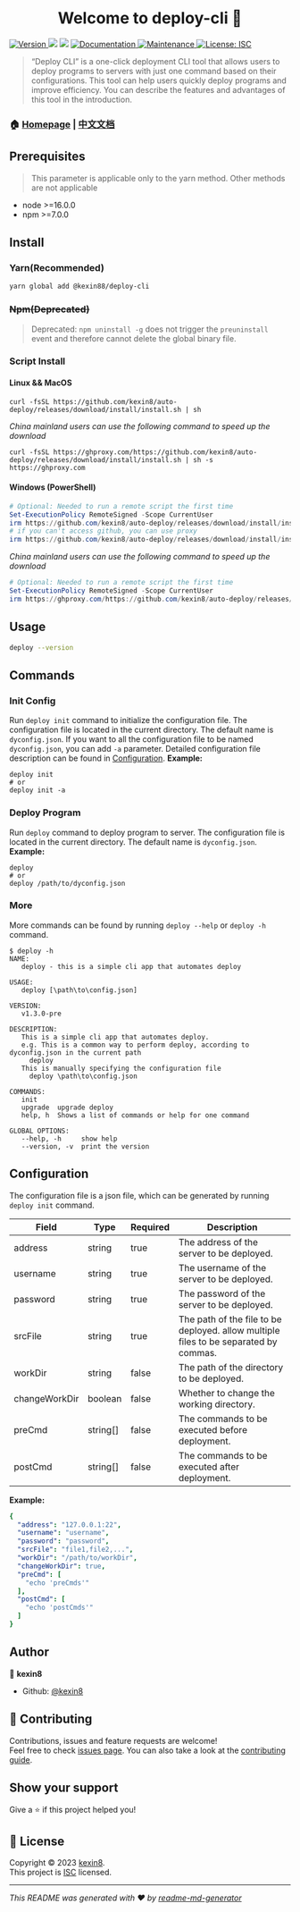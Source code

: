 <h1 align="center">Welcome to deploy-cli 👋</h1>
<p>
  <a href="https://www.npmjs.com/package/deploy-cli" target="_blank">
    <img alt="Version" src="https://img.shields.io/npm/v/deploy-cli.svg">
  </a>
  <img src="https://img.shields.io/badge/node-%3E%3D16.0.0-blue.svg" />
  <img src="https://img.shields.io/badge/npm-%3E%3D7.0.0-blue.svg" />
  <a href="https://github.com/kexin8/auto-deploy#readme" target="_blank">
    <img alt="Documentation" src="https://img.shields.io/badge/documentation-yes-brightgreen.svg" />
  </a>
  <a href="https://github.com/kexin8/auto-deploy/graphs/commit-activity" target="_blank">
    <img alt="Maintenance" src="https://img.shields.io/badge/Maintained%3F-yes-green.svg" />
  </a>
  <a href="https://github.com/kexin8/auto-deploy/blob/master/LICENSE" target="_blank">
    <img alt="License: ISC" src="https://img.shields.io/github/license/kexin8/deploy-cli" />
  </a>
</p>

> “Deploy CLI” is a one-click deployment CLI tool that allows users to deploy programs to servers with just one command
> based on their configurations. This tool can help users quickly deploy programs and improve efficiency. You can
> describe
> the features and advantages of this tool in the introduction.

### 🏠 [Homepage](https://github.com/kexin8/auto-deploy#readme) | [中文文档](https://github.com/kexin8/auto-deploy#README_CN.md)

## Prerequisites

> This parameter is applicable only to the yarn method. Other methods are not applicable

- node >=16.0.0
- npm >=7.0.0

## Install

### Yarn(Recommended)

```sh
yarn global add @kexin88/deploy-cli
```

### ~~Npm(Deprecated)~~

> Deprecated: `npm uninstall -g` does not trigger the `preuninstall` event and therefore cannot delete the global binary file.

### Script Install

#### Linux && MacOS

```shell
curl -fsSL https://github.com/kexin8/auto-deploy/releases/download/install/install.sh | sh
```

*China mainland users can use the following command to speed up the download*

```shell
curl -fsSL https://ghproxy.com/https://github.com/kexin8/auto-deploy/releases/download/install/install.sh | sh -s https://ghproxy.com
```

#### Windows (PowerShell)

```powershell
# Optional: Needed to run a remote script the first time
Set-ExecutionPolicy RemoteSigned -Scope CurrentUser
irm https://github.com/kexin8/auto-deploy/releases/download/install/install.ps1 | iex
# if you can't access github, you can use proxy
irm https://github.com/kexin8/auto-deploy/releases/download/install/install.ps1 -Proxy '<host>:<ip>' | iex
```

*China mainland users can use the following command to speed up the download*

```powershell
# Optional: Needed to run a remote script the first time
Set-ExecutionPolicy RemoteSigned -Scope CurrentUser
irm https://ghproxy.com/https://github.com/kexin8/auto-deploy/releases/download/install/install_ZH-CN.ps1 | iex
```

## Usage

```sh
deploy --version
```

## Commands

### Init Config

Run `deploy init` command to initialize the configuration file.
The configuration file is located in the current directory. The default name is `dyconfig.json`.
If you want to all the configuration file to be named `dyconfig.json`, you can add `-a` parameter.
Detailed configuration file description can be found in [Configuration](#Configuration).
**Example:**

```shell
deploy init
# or
deploy init -a
```

### Deploy Program

Run `deploy` command to deploy program to server.
The configuration file is located in the current directory. The default name is `dyconfig.json`.
**Example:**

```shell
deploy
# or
deploy /path/to/dyconfig.json
```

### More

More commands can be found by running `deploy --help` or `deploy -h` command.

```shell
$ deploy -h
NAME:
   deploy - this is a simple cli app that automates deploy

USAGE:
   deploy [\path\to\config.json]

VERSION:
   v1.3.0-pre

DESCRIPTION:
   This is a simple cli app that automates deploy.
   e.g. This is a common way to perform deploy, according to dyconfig.json in the current path
     deploy
   This is manually specifying the configuration file
     deploy \path\to\config.json

COMMANDS:
   init     
   upgrade  upgrade deploy
   help, h  Shows a list of commands or help for one command

GLOBAL OPTIONS:
   --help, -h     show help
   --version, -v  print the version
```

## Configuration

The configuration file is a json file, which can be generated by running `deploy init` command.

| Field         | Type     | Required | Description                                                                          |
|---------------|----------|----------|--------------------------------------------------------------------------------------|
| address       | string   | true     | The address of the server to be deployed.                                            |
| username      | string   | true     | The username of the server to be deployed.                                           |
| password      | string   | true     | The password of the server to be deployed.                                           |
| srcFile       | string   | true     | The path of the file to be deployed. allow multiple files to be separated by commas. |
| workDir       | string   | false    | The path of the directory to be deployed.                                            |
| changeWorkDir | boolean  | false    | Whether to change the working directory.                                             |
| preCmd        | string[] | false    | The commands to be executed before deployment.                                       |
| postCmd       | string[] | false    | The commands to be executed after deployment.                                        |

**Example:**

```yaml
{
  "address": "127.0.0.1:22",
  "username": "username",
  "password": "password",
  "srcFile": "file1,file2,...",
  "workDir": "/path/to/workDir",
  "changeWorkDir": true,
  "preCmd": [
    "echo 'preCmds'"
  ],
  "postCmd": [
    "echo 'postCmds'"
  ]
}
```

## Author

👤 **kexin8**

* Github: [@kexin8](https://github.com/kexin8)

## 🤝 Contributing

Contributions, issues and feature requests are welcome!<br />Feel free to
check [issues page](https://github.com/kexin8/auto-deploy/issues). You can also take a look at
the [contributing guide](https://github.com/kexin8/auto-deploy/blob/master/CONTRIBUTING.md).

## Show your support

Give a ⭐️ if this project helped you!

## 📝 License

Copyright © 2023 [kexin8](https://github.com/kexin8).<br />
This project is [ISC](https://github.com/kexin8/auto-deploy/blob/master/LICENSE) licensed.

***
_This README was generated with ❤️ by [readme-md-generator](https://github.com/kefranabg/readme-md-generator)_
